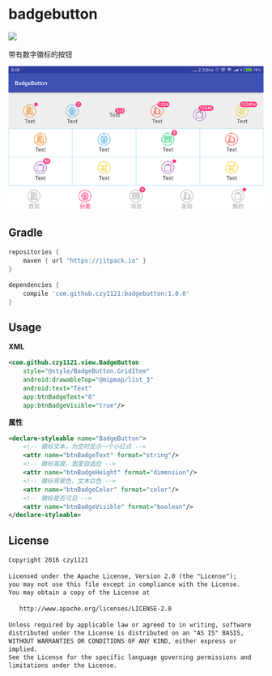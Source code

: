 # badgebutton
 
[![](https://jitpack.io/v/czy1121/badgebutton.svg)](https://jitpack.io/#czy1121/badgebutton)
 
带有数字徽标的按钮

![badgebutton](screenshot.png)

## Gradle

``` groovy
repositories { 
    maven { url "https://jitpack.io" }
}
```  
    
``` groovy
dependencies {
    compile 'com.github.czy1121:badgebutton:1.0.0'
}
```
    
## Usage
    
**XML**

``` xml
<com.github.czy1121.view.BadgeButton
    style="@style/BadgeButton.GridItem"
    android:drawableTop="@mipmap/list_3"
    android:text="Text"
    app:btnBadgeText="8"
    app:btnBadgeVisible="true"/>
``` 

**属性**

``` xml 
<declare-styleable name="BadgeButton">
    <!-- 徽标文本，为空时显示一个小红点 -->
    <attr name="btnBadgeText" format="string"/>
    <!-- 徽标高度，宽度自适应 -->
    <attr name="btnBadgeHeight" format="dimension"/>
    <!-- 徽标背景色，文本白色 -->
    <attr name="btnBadgeColor" format="color"/>
    <!-- 徽标是否可见 -->
    <attr name="btnBadgeVisible" format="boolean"/>
</declare-styleable>
```
 

## License

```
Copyright 2016 czy1121

Licensed under the Apache License, Version 2.0 (the "License");
you may not use this file except in compliance with the License.
You may obtain a copy of the License at

   http://www.apache.org/licenses/LICENSE-2.0

Unless required by applicable law or agreed to in writing, software
distributed under the License is distributed on an "AS IS" BASIS,
WITHOUT WARRANTIES OR CONDITIONS OF ANY KIND, either express or implied.
See the License for the specific language governing permissions and
limitations under the License.
```